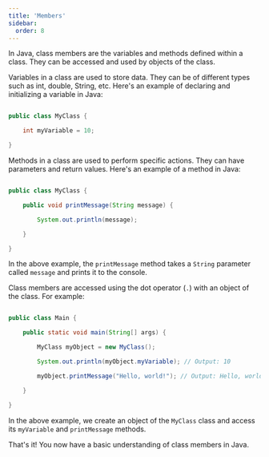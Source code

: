 ```yaml
---
title: 'Members'
sidebar:
  order: 8
---
```


 

In Java, class members are the variables and methods defined within a class. They can be accessed and used by objects of the class.





Variables in a class are used to store data. They can be of different types such as int, double, String, etc. Here's an example of declaring and initializing a variable in Java:



```java

public class MyClass {

    int myVariable = 10;

}

```





Methods in a class are used to perform specific actions. They can have parameters and return values. Here's an example of a method in Java:



```java

public class MyClass {

    public void printMessage(String message) {

        System.out.println(message);

    }

}

```



In the above example, the `printMessage` method takes a `String` parameter called `message` and prints it to the console.



Class members are accessed using the dot operator (`.`) with an object of the class. For example:



```java

public class Main {

    public static void main(String[] args) {

        MyClass myObject = new MyClass();

        System.out.println(myObject.myVariable); // Output: 10

        myObject.printMessage("Hello, world!"); // Output: Hello, world!

    }

}

```



In the above example, we create an object of the `MyClass` class and access its `myVariable` and `printMessage` methods.



That's it! You now have a basic understanding of class members in Java.
